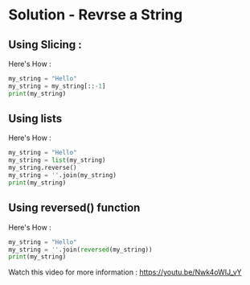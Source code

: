 # Solution - Revrse a String

## Using Slicing :
Here's How :
```python
my_string = "Hello"
my_string = my_string[::-1]
print(my_string)
```

## Using lists
Here's How : 
```python
my_string = "Hello"
my_string = list(my_string)
my_string.reverse()
my_string = ''.join(my_string)
print(my_string)
```

## Using reversed() function
Here's How :
```python
my_string = "Hello"
my_string = ''.join(reversed(my_string))
print(my_string)
```

Watch this video for more information : https://youtu.be/Nwk4oWIJ_vY